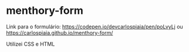 # menthory-form

Link para o formulário: https://codepen.io/devcarlospiaia/pen/poLvyLj  ou   https://carlospiaia.github.io/menthory-form/

Utilizei CSS e HTML
